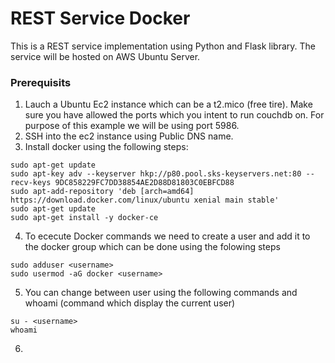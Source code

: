 # REST Service Docker
This is a REST service implementation using Python and Flask library. The service will be hosted on AWS Ubuntu Server. 

### Prerequisits
1. Lauch a Ubuntu Ec2 instance which can be a t2.mico (free tire). Make sure you have allowed the ports which you intent to run couchdb on. For purpose of this example we will be using port 5986.
2. SSH into the ec2 instance using Public DNS name. 
3. Install docker using the following steps: 
```
sudo apt-get update
sudo apt-key adv --keyserver hkp://p80.pool.sks-keyservers.net:80 --recv-keys 9DC858229FC7DD38854AE2D88D81803C0EBFCD88
sudo apt-add-repository 'deb [arch=amd64] https://download.docker.com/linux/ubuntu xenial main stable'
sudo apt-get update
sudo apt-get install -y docker-ce
```
4. To ececute Docker commands we need to create a user and add it to the docker group which can be done using the folowing steps
```
sudo adduser <username>
sudo usermod -aG docker <username>
```
5. You can change between user using the following commands and whoami (command which display the current user) 
```
su - <username>
whoami
```
6. 

